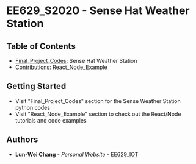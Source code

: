 # EE629_S2020 - Sense Hat Weather Station

## Table of Contents
* <a href="https://github.com/lun-weichang/EE629_S2020/tree/master/Final_Project_Codes" target="_blank">Final_Project_Codes</a>: Sense Hat Weather Station
* <a href="https://github.com/lun-weichang/EE629_S2020/tree/master/React_Node_Example" target="_blank">Contributions</a>: React_Node_Example

## Getting Started

- Visit "Final_Project_Codes" section for the Sense Weather Station python codes
- Visit "React_Node_Example" section to check out the React/Node tutorials and code examples

## Authors

* **Lun-Wei Chang** - *Personal Website* - [EE629_IOT](https://sites.google.com/stevens.edu/lun-wei-chang-ee629-spring2020/home)
